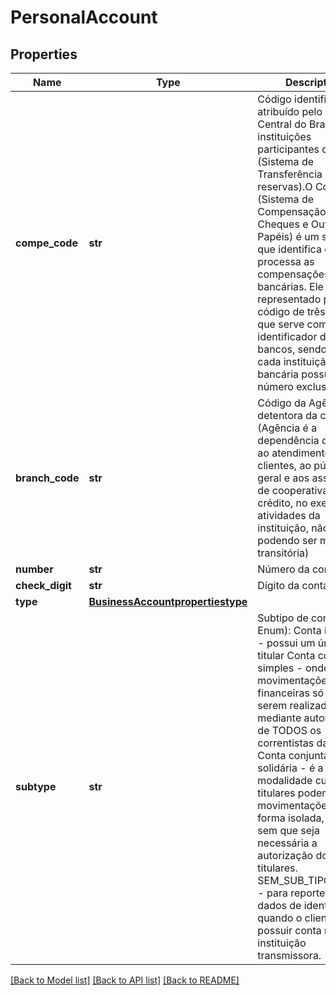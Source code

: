 # PersonalAccount

## Properties
Name | Type | Description | Notes
------------ | ------------- | ------------- | -------------
**compe_code** | **str** | Código identificador atribuído pelo Banco Central do Brasil às instituições participantes do STR (Sistema de Transferência de reservas).O Compe (Sistema de Compensação de Cheques e Outros Papéis) é um sistema que identifica e processa as compensações bancárias. Ele é representado por um código de três dígitos que serve como identificador de bancos, sendo assim, cada instituição bancária possui um número exclusivo | 
**branch_code** | **str** | Código da Agência detentora da conta. (Agência é a dependência destinada ao atendimento aos clientes, ao público em geral e aos associados de cooperativas de crédito, no exercício de atividades da instituição, não podendo ser móvel ou transitória)  | 
**number** | **str** | Número da conta  | 
**check_digit** | **str** | Dígito da conta  | 
**type** | [**BusinessAccountpropertiestype**](BusinessAccountpropertiestype.md) |  | 
**subtype** | **str** | Subtipo de conta (vide Enum):  Conta individual - possui um único titular Conta conjunta simples - onde as movimentações financeiras só podem serem realizadas mediante autorização de TODOS os correntistas da conta. Conta conjunta solidária - é a modalidade cujos titulares podem realizar movimentações de forma isolada, isto é, sem que seja necessária a autorização dos demais titulares. SEM_SUB_TIPO_CONTA - para reporte nos dados de identificação quando o cliente não possuir conta na instituição transmissora.  | 

[[Back to Model list]](../README.md#documentation-for-models) [[Back to API list]](../README.md#documentation-for-api-endpoints) [[Back to README]](../README.md)

